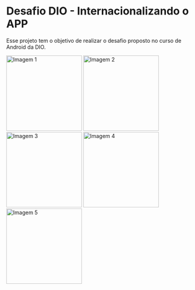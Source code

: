 # Desafio DIO - Internacionalizando o APP

Esse projeto tem o objetivo de realizar o desafio proposto no curso de Android da DIO.

<!-- Imagens-->
<img src="https://github.com/marcos4lves/kotlinFirstApp/assets/12751883/7751b79a-3d90-43d9-93ac-8e56cb59e99c" width="200" alt="Imagem 1">
<img src="https://github.com/marcos4lves/kotlinFirstApp/assets/12751883/68238ec7-08de-484e-9915-e18091aaeb2a" width="200" alt="Imagem 2">
<img src="https://github.com/marcos4lves/kotlinFirstApp/assets/12751883/42d1256a-81d0-41ce-9c81-05885ebca4b0" width="200" alt="Imagem 3">
<img src="https://github.com/marcos4lves/kotlinFirstApp/assets/12751883/9c257f2b-8d39-49f2-86f2-8e02ba5c9aa8" width="200" alt="Imagem 4">
<img src="https://github.com/marcos4lves/kotlinFirstApp/assets/12751883/2ab716b1-f8bd-4a48-b1b2-c7bc5c577b0e" width="200" alt="Imagem 5">
